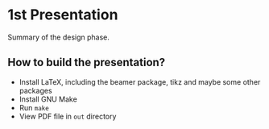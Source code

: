 1st Presentation
================

Summary of the design phase.

How to build the presentation?
------------------------------

- Install LaTeX, including the beamer package, tikz and maybe some other packages
- Install GNU Make
- Run `make`
- View PDF file in `out` directory

